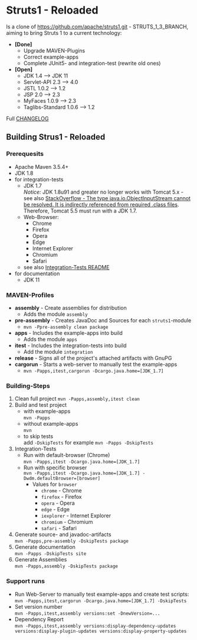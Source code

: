 # Struts1 - Reloaded

Is a clone of <https://github.com/apache/struts1.git> - STRUTS_1_3_BRANCH, aiming to bring Struts 1 to a current technology:

* **[Done]**
  * Upgrade MAVEN-Plugins
  * Correct example-apps
  * Complete JUnit5- and integration-test (rewrite old ones)
* **[Open]**
  * JDK 1.4 --> JDK 11
  * Servlet-API 2.3 --> 4.0
  * JSTL 1.0.2 --> 1.2
  * JSP 2.0 --> 2.3
  * MyFaces 1.0.9 --> 2.3
  * Taglibs-Standard 1.0.6 --> 1.2

Full [CHANGELOG](CHANGELOG.md)

## Building Strus1 - Reloaded

### Prerequesits

* Apache Maven 3.5.4\+
* JDK 1.8
* for integration-tests
  * JDK 1.7  
    *Notice:*
    JDK 1.8u91 and greater no longer works with Tomcat 5.x - see also [StackOverflow - The type java.io.ObjectInputStream cannot be resolved. It is indirectly referenced from required .class files](https://stackoverflow.com/questions/36963248/the-type-java-io-objectinputstream-cannot-be-resolved-it-is-indirectly-referenc/38444118).
    Therefore, Tomcat 5.5 must run with a JDK 1.7.
  * Web-Browser:
    * Chrome
    * Firefox
    * Opera
    * Edge
    * Internet Explorer
    * Chromium
    * Safari
  * see also [Integration-Tests README](integration/apps-it-selenium/README.md)
* for documentation
  * JDK 11

### MAVEN-Profiles

* **assembly** - Create assemblies for distribution
  * Adds the module `assembly`
* **pre-assembly** - Creates JavaDoc and Sources for each `struts1`-module
  * `mvn -Ppre-assembly clean package`
* **apps** - Includes the example-apps into build
  * Adds the module `apps`
* **itest** - Includes the integration-tests into build
  * Add the module `integration`
* **release** - Signs all of the project's attached artifacts with GnuPG
* **cargorun** - Starts a web-server to manually test the example-apps
  * `mvn -Papps,itest,cargorun -Dcargo.java.home=[JDK_1.7]`

### Building-Steps

1. Clean full project
   `mvn -Papps,assembly,itest clean`
2. Build and test project
   * with example-apps  
     `mvn -Papps`
   * without example-apps  
     `mvn`
   * to skip tests  
     add `-DskipTests` for example `mvn -Papps -DskipTests`
3. Integration-Tests
   * Run with default-browser (Chrome)  
     `mvn -Papps,itest -Dcargo.java.home=[JDK_1.7]`
   * Run with specific browser  
     `mvn -Papps,itest -Dcargo.java.home=[JDK_1.7] -Dwdm.defaultBrowser=[browser]`
     * Values for `browser`
       * `chrome` - Chrome
       * `firefox` - Firefox
       * `opera` - Opera
       * `edge` - Edge
       * `iexplorer` - Internet Explorer
       * `chromium` - Chromium
       * `safari` - Safari
4. Generate source- and javadoc-artifacts  
   `mvn -Papps,pre-assembly -DskipTests package`
5. Generate documentation  
   `mvn -Papps -DskipTests site`
6. Generate Assemblies  
   `mvn -Papps,assembly -DskipTests package`

### Support runs

* Run Web-Server to manually test example-apps and create test scripts:  
  `mvn -Papps,itest,cargorun -Dcargo.java.home=[JDK_1.7] -DskipTests`
* Set version number  
  `mvn -Papps,itest,assembly versions:set -DnewVersion=...`
* Dependency Report  
  `mvn -Papps,itest,assembly versions:display-dependency-updates versions:display-plugin-updates versions:display-property-updates`

